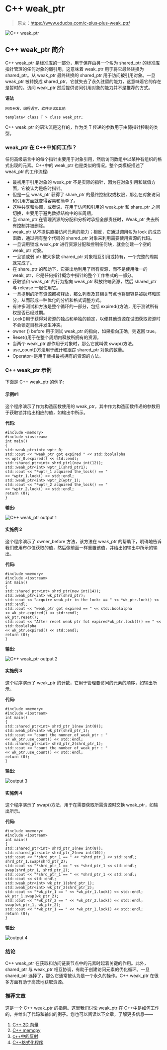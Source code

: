 # C++ weak_ptr

> 原文：<https://www.educba.com/c-plus-plus-weak_ptr/>

![C++ weak_ptr](img/1d318faf37b8e2646e9cdecce6216e59.png)



## C++ weak_ptr 简介

C++ weak_ptr 是标准库的一部分，用于保存由另一个名为 shared_ptr 的标准库指针管理的任何对象的弱引用，这意味着 weak_ptr 用于将它最终转换为 shared_ptr。从 weak_ptr 最终转换的 shared_ptr 用于访问被引用对象。一旦 weak_ptr 被转换成 shared_ptr，它就失去了永久驻留的能力，这意味着它的存在是暂时的。访问 weak_ptr 然后提供访问引用对象的能力并不是推荐的方式。

**语法**

<small>网页开发、编程语言、软件测试&其他</small>

```
template< class T > class weak_ptr;
```

C++ weak_ptr 的语法流是这样的，作为类 T 传递的参数用于由弱指针控制的类型。

### weak_ptr 在 C++中如何工作？

任何高级语言中的每个指针主要用于对象引用，然后访问数组中以某种有组织的格式出现的元素。C++中的 weak_ptr 也是类似的情况。整个类模板描述了 weak_ptr 的工作流程:

*   最初用于引用对象的 weak_ptr 不是实际的指针，因为在对象引用和赋值方面，它被认为是临时指针。
*   但是一旦 weak_ptr 获得了 share_ptr 的最终控制权或权限，那么在对象访问和引用方面就变得容易和简单了。
*   这种共享和协调，或者说，在用于访问和引用的 weak_ptr 和 share_ptr 之间切换，主要用于避免数据结构中的长周期。
*   当 share_ptr 在管理资源的分配和分析时承担全部责任时，Weak_ptr 失去所有控制并被删除。
*   weak_ptr 从不提供直接访问元素的能力；相反，它通过调用名为 lock 的成员函数，通过拥有整个代码的 shared_ptr 对象来利用需要使用资源的代码。
*   一旦调用锁或 weak_ptr 进行资源分配和控制任何块，就会创建一个空的 weak_ptr 对象。
*   一旦锁或弱 ptr 被大多数 shared_ptr 对象相互引用或持有，一个完整的周期就完成了。
*   在 share_ptr 的帮助下，它突出地利用了所有资源，而不是使用唯一的 weak_ptr，它是任何指针概念中指针的整个工作格式的一部分。
*   获取锁和 weak_ptr 的行为指向 weak_ptr 释放终端资源，然后 shared_ptr 与 release 一起使用它。
*   一旦提到的所有资源都被释放，那么列表及其相关节点也将很容易被破坏和区分，从而形成一种优化的分析和格式调整方式。
*   有许多测试和方法是整个循环的一部分，包括 expired()方法，用于测试所有权是否已经过期。
*   Lock()用于获得对资源的独占和单独的锁定，以便其他资源在试图获取资源时不会锁定目标并发生冲突。
*   owner () before 用于测试 weak_ptr 的指向，如果指向正确，则返回 true。
*   Reset()用于在整个周期内释放所拥有的资源。
*   当两个 weak_ptr 都作用于对象时，那么它就叫做 swap()方法。
*   use_count()方法用于统计和跟踪 shared_ptr 对象的数量。
*   Operator=是用于替换最初拥有的资源的方法。

### C++ weak_ptr 示例

下面是 C++ weak_ptr 的例子:

#### 示例#1

这个程序演示了作为构造函数使用的 weak_ptr，其中作为构造函数传递的参数用于获取锁并给出相应的值，如输出中所示。

**代码:**

```
#include <memory>
#include <iostream>
int main()
{
std::weak_ptr<int> wptr_0;
std::cout << "weak_ptr got expired " << std::boolalpha
<< wptr_0.expired() << std::endl;
std::shared_ptr<int> shrd_ptr1(new int(12));
std::weak_ptr<int> wptr_1(shrd_ptr1);
std::cout << "*wptr_1 acquired the_lock() == "
<< *wptr_1.lock() << std::endl;
std::weak_ptr<int> wptr_2(wptr_1);
std::cout << "*wptr_2 acquired the_lock() == "
<< *wptr_2.lock() << std::endl;
return (0);
}
```

**输出:**

![C++ weak_ptr output 1](img/207b1e579d461d0c6e2a0f658051eae3.png)



#### 实施例 2

这个程序演示了 owner_before 方法，该方法在 weak_ptr 的帮助下，明确地告诉我们使用布尔值获取的值，然后像前面一样重置该值，并给出如输出中所示的输出。

**代码:**

```
#include <memory>
#include <iostream>
int main()
{
std::shared_ptr<int> shrd_ptr(new int(14));
std::weak_ptr<int> wk_ptr(shrd_ptr);
std::cout << "acquire weak_ptr in the lock: == " << *wk_ptr.lock() << std::endl;
std::cout << "weak_ptr got expired == " << std::boolalpha
<< wk_ptr.expired() << std::endl;
wk_ptr.reset();
std::cout << "After reset weak ptr fot expired*wk_ptr.lock()() == " << std::boolalpha
<< wk_ptr.expired() << std::endl;
return (0);
}
```

**输出:**

![C++ weak_ptr output 2](img/1c0cfce2f80175e39f107efc00057168.png)



#### 实施例 3

这个程序演示了 weak_ptr 的计数，它用于管理要访问的元素的顺序，如输出所示。

**代码:**

```
#include <memory>
#include <iostream>
int main()
{
std::shared_ptr<int> shrd_ptr_1(new int(8));
std::weak_ptr<int> wk_ptr(shrd_ptr_1);
std::cout << "count the numner_of_weak_ptr : "
<< wk_ptr.use_count() << std::endl;
std::shared_ptr<int> shrd_ptr_2(shrd_ptr_1);
std::cout << "count the number_of_weak_ptr : "
<< wk_ptr.use_count() << std::endl;
return (0);
}
```

**输出:**

![output 3](img/30b37e073a3fa41569ab7239e6e85733.png)



#### 实施例 4

这个程序演示了 swap()方法，用于在需要获取所需资源时交换 weak_ptr，如输出所示。

**代码:**

```
#include <memory>
#include <iostream>
int main()
{
std::shared_ptr<int> shrd_ptr_1(new int(8));
std::shared_ptr<int> shrd_ptr_2(new int(10));
std::cout << "*shrd_ptr_1 == " << *shrd_ptr_1 << std::endl;
shrd_ptr_1.swap(shrd_ptr_2);
std::cout << "*shrd_ptr_1 == " << *shrd_ptr_1 << std::endl;
swap(shrd_ptr_1, shrd_ptr_2);
std::cout << "*shrd_ptr_1 == " << *shrd_ptr_1 << std::endl;
std::cout << std::endl;
std::weak_ptr<int> wk_ptr_1(shrd_ptr_1);
std::weak_ptr<int> wk_ptr_2(shrd_ptr_2);
std::cout << "*wk_ptr_1 == " << *wk_ptr_1.lock() << std::endl;
wk_ptr_1.swap(wk_ptr_2);
std::cout << "*wk_ptr_2 == " << *wk_ptr_2.lock() << std::endl;
swap(wk_ptr_1, wk_ptr_2);
std::cout << "*wk_ptr_1 == " << *wk_ptr_1.lock() << std::endl;
return (0);
}
```

**输出:**

![output 4](img/e741b1e41604685eca48106344d00168.png)



### 结论

C++ weak_ptr 在获取和访问链表节点中的元素时起着关键的作用。此外，shared_ptr 与 weak_ptr 相互协调，有助于创建访问元素的优化循环。一旦 shared_ptr 选择了，那么它通常被认为是一个永久的操作。C++ weak_ptr 在很多方面有助于高效地获取资源。

### 推荐文章

这是一个 C++ weak_ptr 的指南。这里我们讨论 weak_ptr 在 C++中是如何工作的，并给出了代码和输出的例子。您也可以阅读以下文章，了解更多信息——

1.  [C++ 2D 向量](https://www.educba.com/c-plus-plus-2d-vector/)
2.  [C++ memcpy](https://www.educba.com/c-plus-plus-memcpy/)
3.  [c++中的反射](https://www.educba.com/reflection-in-c-plus-plus/)
4.  [C++格式化程序](https://www.educba.com/c-plus-plus-formatter/)





